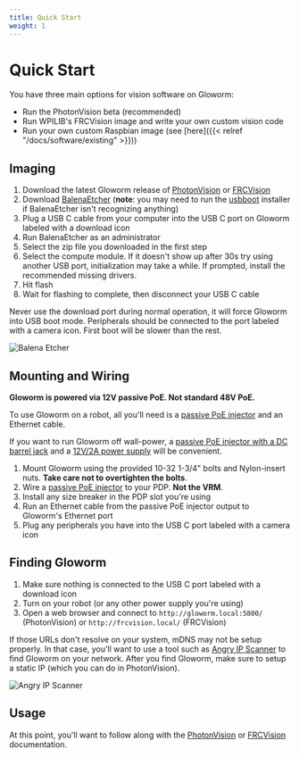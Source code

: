 ```yaml
---
title: Quick Start
weight: 1
---
```


# Quick Start

You have three main options for vision software on Gloworm:

* Run the PhotonVision beta (recommended)
* Run WPILIB's FRCVision image and write your own custom vision code
* Run your own custom Raspbian image (see [here]({{< relref "/docs/software/existing" >}}))

## Imaging

1. Download the latest Gloworm release of [PhotonVision](https://github.com/gloworm-vision/pi-gen/releases) or [FRCVision](https://github.com/gloworm-vision/gloworm-pi-gen/releases)
2. Download [BalenaEtcher](https://www.balena.io/etcher/) (**note**: you may need to run the [usbboot](https://github.com/raspberrypi/usbboot/blob/master/win32/rpiboot_setup.exe) installer if BalenaEtcher isn't recognizing anything)
3. Plug a USB C cable from your computer into the USB C port on Gloworm labeled with a download icon
4. Run BalenaEtcher as an administrator
5. Select the zip file you downloaded in the first step
6. Select the compute module. If it doesn't show up after 30s try using another USB port, initialization may take a while. If prompted, install the recommended missing drivers.
7. Hit flash
8. Wait for flashing to complete, then disconnect your USB C cable

Never use the download port during normal operation, it will force Gloworm into USB boot mode. Peripherals should be connected to the port labeled with a camera icon. First boot will be slower than the rest.

![Balena Etcher](balenaEtcher.png)

## Mounting and Wiring

**Gloworm is powered via 12V passive PoE. **Not** standard 48V PoE.**

To use Gloworm on a robot, all you'll need is a [passive PoE injector](https://www.revrobotics.com/rev-11-1210/) and an Ethernet cable.

If you want to run Gloworm off wall-power, a [passive PoE injector with a DC barrel jack](https://www.amazon.com/dp/B00NRHNPUA) and a [12V/2A power supply](https://www.amazon.com/dp/B01GD4ZQRS) will be convenient.

1. Mount Gloworm using the provided 10-32 1-3/4" bolts and Nylon-insert nuts. **Take care not to overtighten the bolts**.
2. Wire a [passive PoE injector](https://www.revrobotics.com/rev-11-1210/) to your PDP. **Not the VRM**.
3. Install any size breaker in the PDP slot you're using
4. Run an Ethernet cable from the passive PoE injector output to Gloworm's Ethernet port
5. Plug any peripherals you have into the USB C port labeled with a camera icon

## Finding Gloworm

1. Make sure nothing is connected to the USB C port labeled with a download icon
2. Turn on your robot (or any other power supply you're using)
3. Open a web browser and connect to `http://gloworm.local:5800/` (PhotonVision) or `http://frcvision.local/` (FRCVision)

If those URLs don't resolve on your system, mDNS may not be setup properly. In that case, you'll want to use a tool such as [Angry IP Scanner](https://angryip.org/download) to find Gloworm on your network. After you find Gloworm, make sure to setup a static IP (which you can do in PhotonVision).

![Angry IP Scanner](/angryip.jpg)

## Usage

At this point, you'll want to follow along with the [PhotonVision](https://docs.photonvision.org/en/latest/) or [FRCVision](https://docs.wpilib.org/en/stable/docs/software/vision-processing/raspberry-pi/the-raspberry-pi-frc-console.html) documentation.
